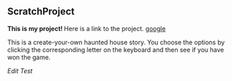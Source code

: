 ## ScratchProject
<b> This is my project! </b> Here is a link to the project. 
[google](http://google.com)

This is a create-your-own haunted house story. You choose the options by clicking the corresponding letter on the keyboard
and then see if you have won the game.

<i> Edit Test </i>
